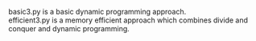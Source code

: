 basic3.py is a basic dynamic programming approach.  
efficient3.py is a memory efficient approach which combines divide and conquer and dynamic programming.

